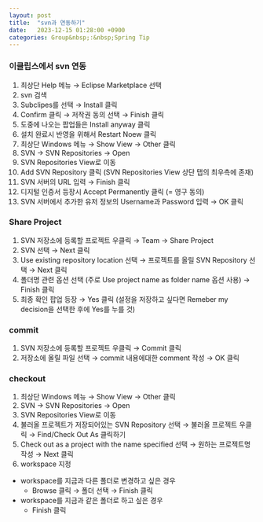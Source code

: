 ```yaml
---
layout: post
title:  "svn과 연동하기"
date:   2023-12-15 01:28:00 +0900
categories: Group&nbsp;:&nbsp;Spring Tip
---
```


### 이클립스에서 svn 연동

1. 최상단 Help 메뉴 → Eclipse Marketplace 선택
2. svn 검색
3. Subclipes를 선택 → Install 클릭
4. Confirm 클릭 → 저작권 동의 선택 → Finish 클릭
5. 도중에 나오는 팝업들은 Install anyway 클릭
6. 설치 완료시 반영을 위해서 Restart Noew 클릭
7. 최상단 Windows 메뉴 → Show View → Other 클릭
8. SVN → SVN Repositories → Open
9. SVN Repositories View로 이동
10. Add SVN Repository 클릭 (SVN Repositories View 상단 탭의 최우측에 존재)
11. SVN 서버의 URL 입력 → Finish 클릭
12. 디지털 인증서 등장시 Accept Permanently 클릭 (= 영구 동의)
13. SVN 서버에서 추가한 유저 정보의 Username과 Password 입력 → OK 클릭

### Share Project

1. SVN 저장소에 등록할 프로젝트 우클릭 → Team → Share Project
2. SVN 선택 → Next 클릭
3. Use existing repository location 선택 → 프로젝트를 올릴 SVN Repository 선택 → Next 클릭
4. 폴더명 관련 옵션 선택 (주로 Use project name as folder name 옵션 사용) → Finish 클릭
5. 최종 확인 팝업 등장 → Yes 클릭 (설정을 저장하고 싶다면 Remeber my decision을 선택한 후에 Yes를 누를 것)

### commit

1. SVN 저장소에 등록할 프로젝트 우클릭 → Commit 클릭
2. 저장소에 올릴 파일 선택 → commit 내용에대한 comment 작성 → OK 클릭

### checkout

1. 최상단 Windows 메뉴 → Show View → Other 클릭
2. SVN → SVN Repositories → Open
3. SVN Repositories View로 이동
4. 불러올 프로젝트가 저장되어있는 SVN Repository 선택 → 불러올 프로젝트 우클릭 → Find/Check Out As 클릭하기
5. Check out as a project with the name specified 선택 → 원하는 프로젝트명 작성 → Next 클릭
6. workspace 지정
  - workspace를 지금과 다른 폴더로 변경하고 싶은 경우
    - Browse 클릭 → 폴더 선택 → Finish 클릭
  - workspace를 지금과 같은 폴더로 하고 싶은 경우
    - Finish 클릭
